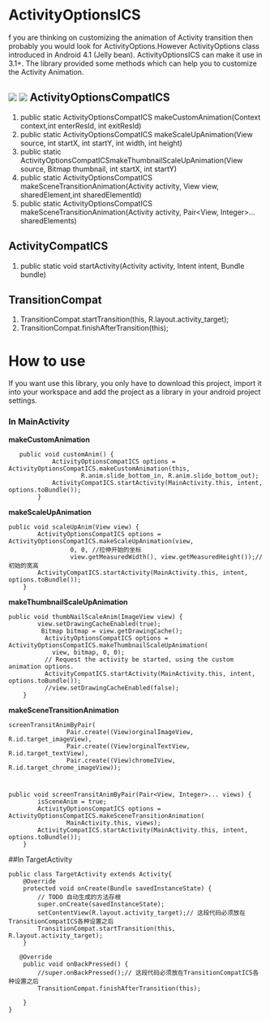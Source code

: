 ActivityOptionsICS
===========
f you are thinking on customizing the animation of Activity transition then probably you would look for ActivityOptions.However ActivityOptions class introduced in Android 4.1 (Jelly bean). ActivityOptionsICS can make it use in 3.1+. The library provided some methods which can help you to customize the Activity Animation.

![](http://images.cnitblog.com/blog/651487/201411/281237244814806.gif)
![](http://images.cnitblog.com/blog/651487/201411/281238364811410.gif)
ActivityOptionsCompatICS
-------
1. public static ActivityOptionsCompatICS makeCustomAnimation(Context context,int enterResId, int exitResId)
1. public static ActivityOptionsCompatICS makeScaleUpAnimation(View source, int startX, int startY, int width, int height)
1. public static ActivityOptionsCompatICSmakeThumbnailScaleUpAnimation(View source, Bitmap thumbnail, int startX, int startY) 
1. public static ActivityOptionsCompatICS makeSceneTransitionAnimation(Activity activity, View view, sharedElement,int sharedElementId)
1. public static ActivityOptionsCompatICS makeSceneTransitionAnimation(Activity activity, Pair<View, Integer>... sharedElements)

ActivityCompatICS
----
1. public static void startActivity(Activity activity, Intent intent, Bundle bundle) 

TransitionCompat
----
1. TransitionCompat.startTransition(this, R.layout.activity_target);
2. TransitionCompat.finishAfterTransition(this);

 		


# How to use
	
If you want use this library, you only have to download this project, import it into your workspace and add the project as a library in your android project settings.

### In MainActivity  


 **makeCustomAnimation** 
 
       public void customAnim() {
        		ActivityOptionsCompatICS options = ActivityOptionsCompatICS.makeCustomAnimation(this,
        				R.anim.slide_bottom_in, R.anim.slide_bottom_out);
        		ActivityCompatICS.startActivity(MainActivity.this, intent, options.toBundle());
        	}
**makeScaleUpAnimation**  

    public void scaleUpAnim(View view) {
    		ActivityOptionsCompatICS options = ActivityOptionsCompatICS.makeScaleUpAnimation(view,
    				 0, 0, //拉伸开始的坐标
    	             view.getMeasuredWidth(), view.getMeasuredHeight());//初始的宽高
    		ActivityCompatICS.startActivity(MainActivity.this, intent, options.toBundle());
    	}
	
**makeThumbnailScaleUpAnimation**  

    public void thumbNailScaleAnim(ImageView view) {
    		view.setDrawingCacheEnabled(true);
    		 Bitmap bitmap = view.getDrawingCache();
    		  ActivityOptionsCompatICS options = ActivityOptionsCompatICS.makeThumbnailScaleUpAnimation(
    		    view, bitmap, 0, 0);
    		  // Request the activity be started, using the custom animation options.
    		  ActivityCompatICS.startActivity(MainActivity.this, intent, options.toBundle());
    		  //view.setDrawingCacheEnabled(false);
    	}
	
**makeSceneTransitionAnimation**

    screenTransitAnimByPair(
					Pair.create((View)orginalImageView, R.id.target_imageView),
					Pair.create((View)orginalTextView, R.id.target_textView),
					Pair.create((View)chromeIView, R.id.target_chrome_imageView));   
# 
    public void screenTransitAnimByPair(Pair<View, Integer>... views) {
    		isSceneAnim = true;
    		ActivityOptionsCompatICS options = ActivityOptionsCompatICS.makeSceneTransitionAnimation(
    				MainActivity.this, views);
    		ActivityCompatICS.startActivity(MainActivity.this, intent, options.toBundle());
    	}
  
  
##In TargetActivity


    public class TargetActivity extends Activity{
        @Override
        protected void onCreate(Bundle savedInstanceState) {
            // TODO 自动生成的方法存根
            super.onCreate(savedInstanceState);
            setContentView(R.layout.activity_target);// 这段代码必须放在TransitionCompatICS各种设置之后
            TransitionCompat.startTransition(this, R.layout.activity_target);
        }
        
       @Override
        public void onBackPressed() {
            //super.onBackPressed();// 这段代码必须放在TransitionCompatICS各种设置之后
            TransitionCompat.finishAfterTransition(this);
            
        }
    }
